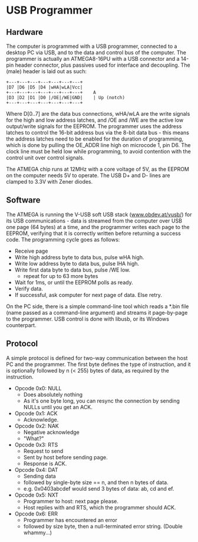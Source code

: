 USB Programmer
==============

Hardware
--------

The computer is programmed with a USB programmer, connected to a desktop PC via USB, and to the data and control bus of the computer.
The programmer is actually an ATMEGA8-16PU with a USB connector and a 14-pin header connector, plus passives used for interface and decoupling.
The (male) header is laid out as such:
```
+---+---+---+---+---+---+---+
|D7 |D6 |D5 |D4 |wHA|wLA|Vcc|
+---+---+---+---+---+---+---+    A
|D3 |D2 |D1 |D0 |/OE|/WE|GND|    | Up (notch)
+---+---+---+---+---+---+---+
```
Where D[0..7] are the data bus connections, wHA/wLA are the write signals for the high and low address latches, and /OE and /WE are the active low output/write signals for the EEPROM.
The programmer uses the address latches to control the 16-bit address bus via the 8-bit data bus - this means the address latches need to be enabled for the duration of programming, which is done by pulling the OE_ADDR line high on microcode 1, pin D6.
The clock line must be held low while programming, to avoid contention with the control unit over control signals.

The ATMEGA chip runs at 12MHz with a core voltage of 5V, as the EEPROM on the computer needs 5V to operate. The USB D+ and D- lines are clamped to 3.3V with Zener diodes.

Software
--------

The ATMEGA is running the V-USB soft USB stack (www.obdev.at/vusb/) for its USB communications - data is streamed from the computer over USB one page (64 bytes) at a time, and the programmer writes each page to the EEPROM, verifying that it is correctly written before returning a success code.
The programming cycle goes as follows:

- Receive page
- Write high address byte to data bus, pulse wHA high.
- Write low address byte to data bus, pulse lHA high.
- Write first data byte to data bus, pulse /WE low.
	- repeat for up to 63 more bytes
- Wait for 1ms, or until the EEPROM polls as ready.
- Verify data.
- If successful, ask computer for next page of data. Else retry.

On the PC side, there is a simple command-line tool which reads a *.bin file (name passed as a command-line argument) and streams it page-by-page to the programmer. USB control is done with libusb, or its Windows counterpart.

Protocol
--------

A simple protocol is defined for two-way communication between the host PC and the programmer. The first byte defines the type of instruction, and it is optionally followed by n (< 255) bytes of data, as required by the instruction.

- Opcode 0x0: NULL
	- Does absolutely nothing
	- As it's one byte long, you can resync the connection by sending NULLs until you get an ACK.
- Opcode 0x1: ACK
	- Acknowledge.
- Opcode 0x2: NAK
	- Negative acknowledge
	- "What?"
- Opcode 0x3: RTS
	- Request to send
	- Sent by host before sending page.
	- Response is ACK.
- Opcode 0x4: DAT
	- Sending data
	- followed by single-byte size == n, and then n bytes of data.
	- e.g. 0x0403abcdef would send 3 bytes of data: ab, cd and ef.
- Opcode 0x5: NXT
	- Programmer to host: next page please.
	- Host replies with and RTS, which the programmer should ACK.
- Opcode 0x6: ERR
	- Programmer has encountered an error
	- followed by size byte, then a null-terminated error string. (Double whammy...)